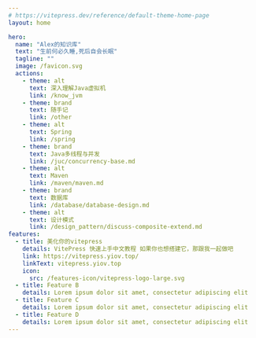 ```yaml
---
# https://vitepress.dev/reference/default-theme-home-page
layout: home

hero:
  name: "Alex的知识库"
  text: "生前何必久睡,死后自会长眠"
  tagline: ""
  image: /favicon.svg
  actions:
    - theme: alt
      text: 深入理解Java虚拟机
      link: /know_jvm
    - theme: brand
      text: 随手记
      link: /other
    - theme: alt
      text: Spring
      link: /spring
    - theme: brand
      text: Java多线程与并发
      link: /juc/concurrency-base.md
    - theme: alt
      text: Maven
      link: /maven/maven.md
    - theme: brand
      text: 数据库
      link: /database/database-design.md
    - theme: alt
      text: 设计模式
      link: /design_pattern/discuss-composite-extend.md
features:
  - title: 美化你的vitepress
    details: VitePress 快速上手中文教程 如果你也想搭建它，那跟我一起做吧
    link: https://vitepress.yiov.top/
    linkText: vitepress.yiov.top
    icon:
      src: /features-icon/vitepress-logo-large.svg
  - title: Feature B
    details: Lorem ipsum dolor sit amet, consectetur adipiscing elit
  - title: Feature C
    details: Lorem ipsum dolor sit amet, consectetur adipiscing elit
  - title: Feature D
    details: Lorem ipsum dolor sit amet, consectetur adipiscing elit
---
```


<Confetti />


